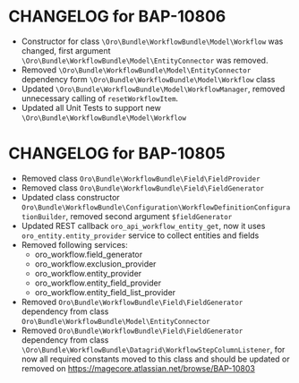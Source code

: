 CHANGELOG for BAP-10806
=======================
* Constructor for class `\Oro\Bundle\WorkflowBundle\Model\Workflow` was changed, first argument `\Oro\Bundle\WorkflowBundle\Model\EntityConnector` was removed.
* Removed `\Oro\Bundle\WorkflowBundle\Model\EntityConnector` dependency form `\Oro\Bundle\WorkflowBundle\Model\Workflow` class
* Updated `\Oro\Bundle\WorkflowBundle\Model\WorkflowManager`, removed unnecessary calling of `resetWorkflowItem`.
* Updated all Unit Tests to support new `\Oro\Bundle\WorkflowBundle\Model\Workflow`

CHANGELOG for BAP-10805
=======================
* Removed class `Oro\Bundle\WorkflowBundle\Field\FieldProvider`
* Removed class `Oro\Bundle\WorkflowBundle\Field\FieldGenerator`
* Updated class constructor `Oro\Bundle\WorkflowBundle\Configuration\WorkflowDefinitionConfigurationBuilder`, removed second argument `$fieldGenerator`
* Updated REST callback `oro_api_workflow_entity_get`, now it uses `oro_entity.entity_provider` service to collect entities and fields
* Removed following services:
    * oro_workflow.field_generator
    * oro_workflow.exclusion_provider
    * oro_workflow.entity_provider
    * oro_workflow.entity_field_provider
    * oro_workflow.entity_field_list_provider
* Removed `Oro\Bundle\WorkflowBundle\Field\FieldGenerator` dependency from class `Oro\Bundle\WorkflowBundle\Model\EntityConnector`
* Removed `Oro\Bundle\WorkflowBundle\Field\FieldGenerator` dependency from class ``\Oro\Bundle\WorkflowBundle\Datagrid\WorkflowStepColumnListener``, for now all required constants moved to this class and should be updated or removed on https://magecore.atlassian.net/browse/BAP-10803